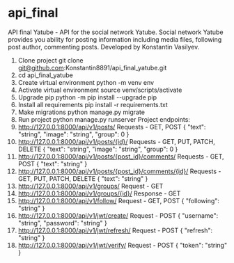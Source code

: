 # api_final
API final Yatube - API for the social network Yatube. Social network Yatube provides you ability for posting information including media files, following post author, commenting posts. Developed by Konstantin Vasilyev.


1. Clone project 
git clone git@github.com:Konstantin8891/api_final_yatube.git
2. cd api_final_yatube
3. Create virtual environment 
python -m venv env
4. Activate virtual environment 
source venv/scripts/activate
5. Upgrade pip 
python -m pip install --upgrade pip
6. Install all requirements 
pip install -r requirements.txt
7. Make migrations
python manage.py migrate
8. Run project
python manage.py runserver
Project endpoints:
1. http://127.0.0.1:8000/api/v1/posts/
Requests - GET, POST
{
"text": "string",
"image": "string",
"group": 0
}
2. http://127.0.0.1:8000/api/v1/posts/{id}/
Requests - GET, PUT, PATCH, DELETE
{
"text": "string",
"image": "string",
"group": 0
}
3. http://127.0.0.1:8000/api/v1/posts/{post_id}/comments/
Requests - GET, POST
{
"text": "string"
}
4. http://127.0.0.1:8000/api/v1/posts/{post_id}/comments/{id}/
Requests - GET, PUT, PATCH, DELETE
{
"text": "string"
}
5. http://127.0.0.1:8000/api/v1/groups/
Request - GET
6. http://127.0.0.1:8000/api/v1/groups/{id}/
Response - GET
7. http://127.0.0.1:8000/api/v1/follow/
Request - GET, POST
{
"following": "string"
}
8. http://127.0.0.1:8000/api/v1/jwt/create/
Request - POST
{
"username": "string",
"password": "string"
}
9. http://127.0.0.1:8000/api/v1/jwt/refresh/
Request - POST
{
"refresh": "string"
}
10. http://127.0.0.1:8000/api/v1/jwt/verify/
Request - POST
{
"token": "string"
}
